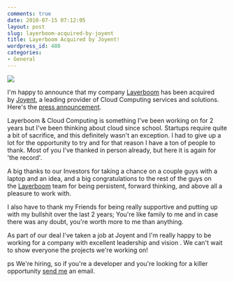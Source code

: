 ```yaml
---
comments: true
date: 2010-07-15 07:12:05
layout: post
slug: layerboom-acquired-by-joyent
title: Layerboom Acquired by Joyent!
wordpress_id: 488
categories:
- General
---
```




[![](http://blog.layerboom.com/wp-content/uploads/2010/07/joyent-layerboom3.png)](http://blog.layerboom.com/wp-content/uploads/2010/07/joyent-layerboom3.png)

[](http://blog.layerboom.com/wp-content/uploads/2010/07/joyent-layerboom1.png)I'm happy to announce that my company [Layerboom](http://layerboom.com) has been acquired by [Joyent](http://www.joyent.com), a leading provider of Cloud Computing services and solutions. Here's the [press announcement](http://gigaom.com/2010/07/15/joyent-buys-layerboom-to-offer-enterprises-easier-transition-to-the-cloud/).

Layerboom & Cloud Computing is something I've been working on for 2 years but I've been thinking about cloud since school. Startups require quite a bit of sacrifice, and this definitely wasn't an exception. I had to give up a lot for the opportunity to try and for that reason I have a ton of people to thank. Most of you I've thanked in person already, but here it is again for 'the record'.

A big thanks to our Investors for taking a chance on a couple guys with a laptop and an idea, and a big congratulations to the rest of the guys on the [Layerboom](http://layerboom.com) team for being persistent, forward thinking, and above all a pleasure to work with.

I also have to thank my Friends for being really supportive and putting up with my bullshit over the last 2 years; You're like family to me and in case there was any doubt, you're worth more to me than anything.

As part of our deal I've taken a job at Joyent and I'm really happy to be working for a company with excellent leadership and vision . We can't wait to show everyone the projects we're working on!

ps We're hiring, so if you're a developer and you're looking for a killer opportunity [send me](mailto:trevoro@joyent.com) an email.


